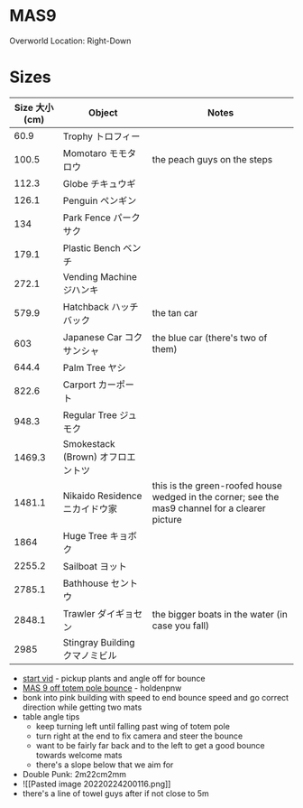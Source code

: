 # MAS9

Overworld Location: Right-Down
# Sizes
| Size 大小 (cm) | Object            | Notes                                                                                           |
| --------- | ----------------- | ----------------------------------------------------------------------------------------------- |
| 60.9      | Trophy トロフィー           |                                                                                                 |
| 100.5     | Momotaro モモタロウ         | the peach guys on the steps                                                                     |
| 112.3     | Globe チキュウギ            |                                                                                                 |
| 126.1     | Penguin ペンギン          |                                                                                                 |
| 134       | Park Fence パークサク       |                                                                                                 |
| 179.1     | Plastic Bench ベンチ    |                                                                                                 |
| 272.1     | Vending Machine ジハンキ  |                                                                                                 |
| 579.9     | Hatchback ハッチバック        | the tan car                                                                                     |
| 603       | Japanese Car コクサンシャ     | the blue car (there's two of them)                                                              |
| 644.4     | Palm Tree ヤシ        |                                                                                                 |
| 822.6     | Carport カーポート          |                                                                                                 |
| 948.3     | Regular Tree ジュモク     |                                                                                                 |
| 1469.3    | Smokestack (Brown) オフロエントツ       |                                                                                                 |
| 1481.1    | Nikaido Residence ニカイドウ家 | this is the green-roofed house wedged in the corner; see the mas9 channel for a clearer picture |
| 1864      | Huge Tree キョボク        |                                                                                                 |
| 2255.2    | Sailboat ヨット         |                                                                                                 |
| 2785.1    | Bathhouse セントウ        |                                                                                                 |
| 2848.1    | Trawler ダイギョセン          | the bigger boats in the water (in case you fall)                                                |
| 2985      | Stingray Building クマノミビル |                                                                                                 |

- [start vid](https://clips.twitch.tv/FaithfulEntertainingPineapplePanicBasket-v4Hh6efq4XU6xftb) - pickup plants and angle off for bounce
- [MAS 9 off totem pole bounce](https://clips.twitch.tv/AggressiveAliveGuanacoNerfBlueBlaster-w2kXDAmWNtFpDl2j) - holdenpnw 
- bonk into pink building with speed to end bounce speed and go correct direction while getting two mats 
- table angle tips
	- keep turning left until falling past wing of totem pole
	- turn right at the end to fix camera and steer the bounce
	- want to be fairly far back and to the left to get a good bounce towards welcome mats
	- there's a slope below that we aim for
- Double Punk: 2m22cm2mm
- ![[Pasted image 20220224200116.png]]
- there's a line of towel guys after if not close to 5m